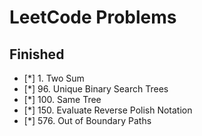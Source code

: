 # LeetCode Problems

## Finished

- [*] 1. Two Sum
- [*] 96. Unique Binary Search Trees
- [*] 100. Same Tree
- [*] 150. Evaluate Reverse Polish Notation
- [*] 576. Out of Boundary Paths

